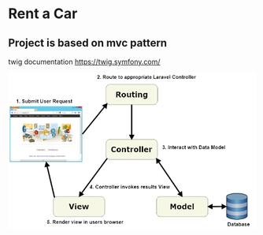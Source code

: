 # Rent a Car

<h2>Project is based on mvc pattern</h2>

 twig documentation https://twig.symfony.com/ 


<img src="mvc.png"/>